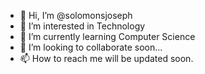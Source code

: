 - 👋 Hi, I’m @solomonsjoseph
- 👀 I’m interested in Technology
- 🌱 I’m currently learning Computer Science
- 💞️ I’m looking to collaborate soon...
- 📫 How to reach me will be updated soon.

<!---
solomonsjoseph/solomonsjoseph is a ✨ special ✨ repository because its `README.md` (this file) appears on your GitHub profile.
You can click the Preview link to take a look at your changes.
--->
